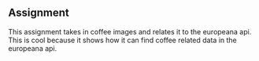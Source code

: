 ## Assignment

This assignment takes in coffee images and relates it to the europeana api. This is cool because it shows how it can find coffee related data in the europeana api.
